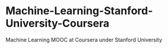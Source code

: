 # Machine-Learning-Stanford-University-Coursera
Machine Learning MOOC at Coursera under Stanford University
